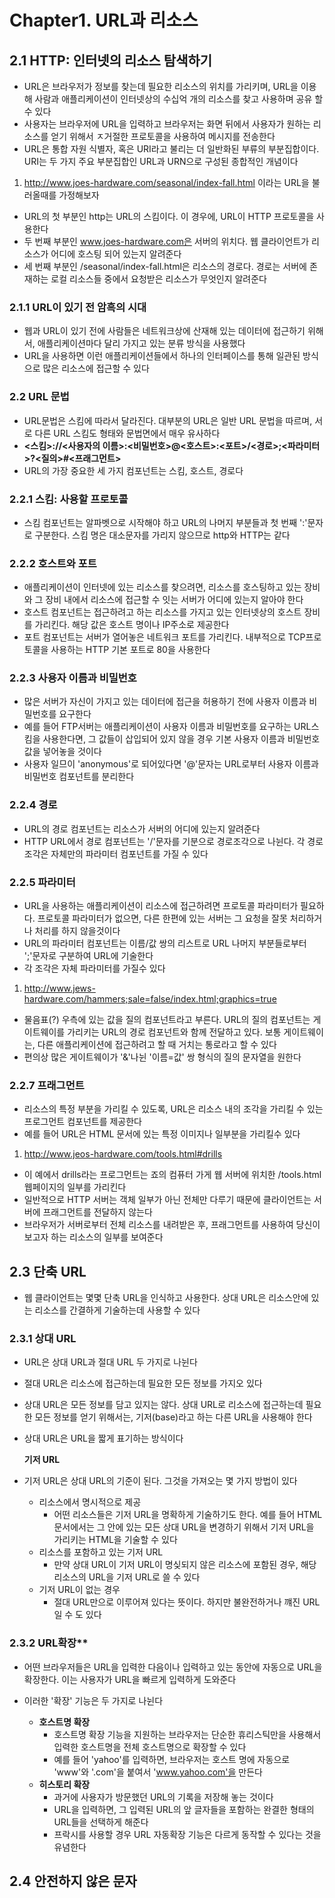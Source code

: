 # Chapter1. URL과 리소스

## **2.1 HTTP: 인터넷의 리소스 탐색하기**

- URL은 브라우저가 정보를 찾는데 필요한 리소스의 위치를 가리키며, URL을 이용해 사람과 애플리케이션이 인터넷상의 수십억 개의 리소스를 찾고 사용하며 공유 할 수 있다
- 사용자는 브라우저에 URL을 입력하고 브라우저는 화면 뒤에서 사용자가 원하는 리소스를 얻기 위해서 ㅈ거절한 프로토콜을 사용하여 메시지를 전송한다
- URL은 통합 자원 식별자, 혹은 URI라고 불리는 더 일반화된 부류의 부분집합이다. URI는 두 가지 주요 부분집합인 URL과 URN으로 구성된 종합적인 개념이다

1. http://www.joes-hardware.com/seasonal/index-fall.html 이라는 URL을 불러올때를 가정해보자

- URL의 첫 부분인 http는 URL의 스킴이다. 이 경우에, URL이 HTTP 프로토콜을 사용한다
- 두 번째 부분인 www.joes-hardware.com은 서버의 위치다. 웹 클라이언트가 리소스가 어디에 호스팅 되어 있는지 알려준다
- 세 번째 부분인 /seasonal/index-fall.html은 리소스의 경로다. 경로는 서버에 존재하는 로컬 리소스들 중에서 요청받은 리소스가 무엇인지 알려준다

### **2.1.1 URL이 있기 전 암흑의 시대**

- 웹과 URL이 있기 전에 사람들은 네트워크상에 산재해 있는 데이터에 접근하기 위해서, 애플리케이션마다 달리 가지고 있는 분류 방식을 사용했다
- URL을 사용하면 이런 애플리케이션들에서 하나의 인터페이스를 통해 일관된 방식으로 많은 리소스에 접근할 수 있다

### **2.2 URL 문법**

- URL문법은 스킴에 따라서 달라진다. 대부분의 URL은 일반 URL 문법을 따르며, 서로 다른 URL 스킴도 형태와 문법면에서 매우 유사하다
- **<스킴>://<사용자의 이름>:<비밀번호>@<호스트>:<포트>/<경로>;<파라미터>?<질의>#<프래그먼트>**
- URL의 가장 중요한 세 가지 컴포넌트는 스킴, 호스트, 경로다

### **2.2.1 스킴: 사용할 프로토콜**

- 스킴 컴포넌트는 알파벳으로 시작해야 하고 URL의 나머지 부분들과 첫 번째 ':'문자로 구분한다. 스킴 명은 대소문자를 가리지 않으므로 http와 HTTP는 같다

### **2.2.2 호스트와 포트**

- 애플리케이션이 인터넷에 있는 리소스를 찾으려면, 리소스를 호스팅하고 있는 장비와 그 장비 내에서 리소스에 접근할 수 잇는 서버가 어디에 있는지 알아야 한다
- 호스트 컴포넌트는 접근하려고 하는 리소스를 가지고 있는 인터넷상의 호스트 장비를 가리킨다. 해당 값은 호스트 명이나 IP주소로 제공한다
- 포트 컴포넌트는 서버가 열어놓은 네트워크 포트를 가리킨다. 내부적으로 TCP프로토콜을 사용하는 HTTP 기본 포트로 80을 사용한다

### **2.2.3 사용자 이름과 비밀번호**

- 많은 서버가 자신이 가지고 있는 데이터에 접근을 허용하기 전에 사용자 이름과 비밀번호를 요구한다
- 예를 들어 FTP서버는 애플리케이션이 사용자 이름과 비밀번호를 요구하는 URL스킴을 사용한다면, 그 값들이 삽입되어 있지 않을 경우 기본 사용자 이름과 비밀번호 값을 넣어놓을 것이다
- 사용자 일므이 'anonymous'로 되어있다면 '@'문자는 URL로부터 사용자 이름과 비밀번호 컴포넌트를 분리한다

### **2.2.4 경로**

- URL의 경로 컴포넌트는 리소스가 서버의 어디에 있는지 알려준다
- HTTP URL에서 경로 컴포넌트는 '/'문자를 기분으로 경로조각으로 나뉜다. 각 경로조각은 자체만의 파라미터 컴포넌트를 가질 수 있다

### **2.2.5 파라미터**

- URL을 사용하는 애플리케이션이 리소스에 접근하려면 프로토콜 파라미터가 필요하다. 프로토콜 파라미터가 없으면, 다른 한편에 있는 서버는 그 요청을 잘못 처리하거나 처리를 하지 않을것이다
- URL의 파라미터 컴포넌트는 이름/값 쌍의 리스트로 URL 나머지 부분들로부터 ';'문자로 구분하여 URL에 기술한다
- 각 조각은 자체 파라미터를 가질수 있다

1. http://www.jews-hardware.com/hammers;sale=false/index.html;graphics=true

- 물음표(?) 우측에 있는 값을 질의 컴포넌트라고 부른다. URL의 질의 컴포넌트는 게이트웨이를 가리키는 URL의 경로 컴포넌트와 함께 전달하고 있다. 보통 게이트웨이는, 다른 애플리케이션에 접근하려고 할 때 거치는 통로라고 할 수 있다
- 편의상 많은 게이트웨이가 '&'나뉜 '이름=값' 쌍 형식의 질의 문자열을 원한다

### **2.2.7 프래그먼트**

- 리소스의 특정 부분을 가리킬 수 있도록, URL은 리소스 내의 조각을 가리킬 수 있는 프로그먼트 컴포넌트를 제공한다
- 예를 들어 URL은 HTML 문서에 있는 특정 이미지나 일부분을 가리킬수 있다

1. http://www.jeos-hardware.com/tools.html#drills

- 이 예에서 drills라는 프로그먼트는 죠의 컴퓨터 가게 웹 서버에 위치한 /tools.html 웹페이지의 일부를 가리킨다
- 일반적으로 HTTP 서버는 객체 일부가 아닌 전체만 다루기 때문에 클라이언트는 서버에 프래그먼트를 전달하지 않는다
- 브라우저가 서버로부터 전체 리소스를 내려받은 후, 프래그먼트를 사용하여 당신이 보고자 하는 리소스의 일부를 보여준다

## **2.3 단축 URL**

- 웹 클라이언트는 몇몇 단축 URL을 인식하고 사용한다. 상대 URL은 리소스안에 있는 리소스를 간결하게 기술하는데 사용할 수 있다

### **2.3.1 상대 URL**

- URL은 상대 URL과 절대 URL 두 가지로 나뉜다
- 절대 URL은 리소스에 접근하는데 필요한 모든 정보를 가지오 있다
- 상대 URL은 모든 정보를 담고 있지는 않다. 상대 URL로 리소스에 접근하는데 필요한 모든 정보를 얻기 위해서는, 기저(base)라고 하는 다른 URL을 사용해야 한다
- 상대 URL은 URL을 짧게 표기하는 방식이다

  **기저 URL**

- 기저 URL은 상대 URL의 기준이 된다. 그것을 가져오는 몇 가지 방법이 있다
  - 리소스에서 명시적으로 제공
    - 어떤 리소스들은 기저 URL을 명확하게 기술하기도 한다. 예를 들어 HTML 문서에서는 그 안에 있는 모든 상대 URL을 변경하기 위해서 기저 URL을 가리키는 <BASE> HTML을 기술할 수 있다
  - 리소스를 포함하고 있는 기저 URL
    - 만약 상대 URL이 기저 URL이 명싲되지 않은 리소스에 포함된 경우, 해당 리소스의 URL을 기저 URL로 쓸 수 있다
  - 기저 URL이 없는 경우
    - 절대 URL만으로 이루어져 있다는 뜻이다. 하지만 불완전하거나 꺠진 URL일 수 도 있다

### 2.3.2 URL확장\*\*

- 어떤 브라우저들은 URL을 입력한 다음이나 입력하고 있는 동안에 자동으로 URL을 확장한다. 이는 사용자가 URL을 빠르게 입력하게 도와준다
- 이러한 '확장' 기능은 두 가지로 나뉜다

  - **호스트명 확장**
    - 호스트명 확장 기능을 지원하는 브라우저는 단순한 휴리스틱만을 사용해서 입력한 호스트명을 전체 호스트명으로 확장할 수 있다
    - 예를 들어 'yahoo'를 입력하면, 브라우저는 호스트 명에 자동으로 'www'와 '.com'을 붙여서 'www.yahoo.com'을 만든다
  - **히스토리 확장**
    - 과거에 사용자가 방문했던 URL의 기록을 저장해 놓는 것이다
    - URL을 입력하면, 그 입력된 URL의 앞 글자들을 포함하는 완결한 형태의 URL들을 선택하게 해준다
    - 프락시를 사용할 경우 URL 자동확장 기능은 다르게 동작할 수 있다는 것을 유념한다

## **2.4 안전하지 않은 문자**
